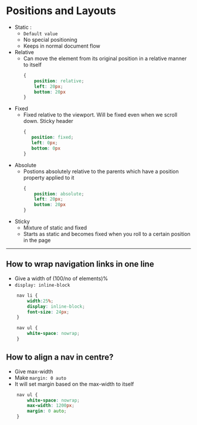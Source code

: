 # Positions and Layouts

* Static : 
    * `Default value`
    * No special positioning
    * Keeps in normal document flow
* Relative
    * Can move the element from its original position in a relative manner to itself
        ```css
        {
            position: relative;
            left: 20px;
            bottom: 20px
        }
        ```
* Fixed
    * Fixed relative to the viewport. Will be fixed even when we scroll down. Sticky header
         ```css
        {
            position: fixed;
            left: 0px;
            bottom: 0px
        }
        ```
* Absolute
    * Postions absolutely relative to the parents which have a position property applied to it
        ```css
        {
            position: absolute;
            left: 20px;
            bottom: 20px
        }
        ```
* Sticky
    * Mixture of static and fixed
    * Starts as static and becomes fixed when you roll to a certain position in the page

---
## How to wrap navigation links in one line
* Give a width of (100/no of elements)%
* `display: inline-block`

```css
    nav li {
        width:25%;
        display: inline-block;
        font-size: 24px;
    }

    nav ul {
        white-space: nowrap;
    }
```

## How to align a nav in centre?
* Give max-width
* Make `margin: 0 auto`
* It will set margin based on the max-width to itself
```css
    nav ul {
        white-space: nowrap;
        max-width: 1200px;
        margin: 0 auto;
    }
```